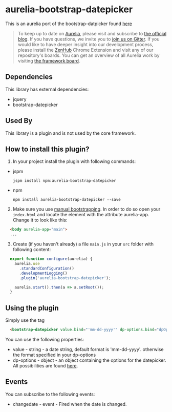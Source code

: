# aurelia-bootstrap-datepicker

This is an aurelia port of the bootstrap-datpicker found [here](https://github.com/eternicode/bootstrap-datepicker)

> To keep up to date on [Aurelia](http://www.aurelia.io/), please visit and subscribe to [the official blog](http://blog.durandal.io/). If you have questions, we invite you to [join us on Gitter](https://gitter.im/aurelia/discuss). If you would like to have deeper insight into our development process, please install the [ZenHub](https://zenhub.io) Chrome Extension and visit any of our repository's boards. You can get an overview of all Aurelia work by visiting [the framework board](https://github.com/aurelia/framework#boards).

## Dependencies

This library has external dependencies:

* jquery
* bootstrap-datepicker

## Used By

This library is a plugin and is not used by the core framework.

## How to install this plugin?

1. In your project install the plugin with following commands:

  * jspm

    ```shell
    jspm install npm:aurelia-bootstrap-datepicker
    ```

  * npm

    ```shell
    npm install aurelia-bootstrap-datepicker --save
    ```


2. Make sure you use [manual bootstrapping](http://aurelia.io/docs#startup-and-configuration). In order to do so open your `index.html` and locate the element with the attribute aurelia-app. Change it to look like this:

```html
  <body aurelia-app="main">
  ...
```
3. Create (if you haven't already) a file `main.js` in your `src` folder with following content:

```javascript
  export function configure(aurelia) {
    aurelia.use
      .standardConfiguration()
      .developmentLogging()
      .plugin('aurelia-bootstrap-datepicker');

    aurelia.start().then(a => a.setRoot());
  }
```

## Using the plugin

Simply use the tag 

```html
  <bootstrap-datepicker value.bind="'mm-dd-yyyy'" dp-options.bind="dpOptions" changedate.delegate="mychangedatefunction($event)"></bootstrap-datepicker>
```

You can use the following properties:

* value - string - a date string, default format is 'mm-dd-yyyy'. otherwise the format specified in your dp-options
* dp-options - object - an object containing the options for the datepicker. All possibilities are found [here](http://bootstrap-datepicker.readthedocs.io/en/stable/options.html).

## Events

You can subscribe to the following events:

* changedate - event - Fired when the date is changed.
